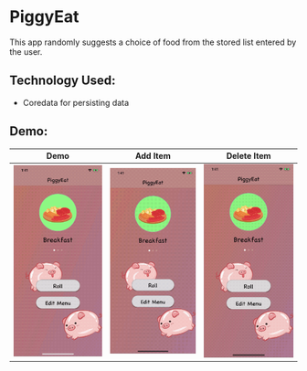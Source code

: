 # PiggyEat
This app randomly suggests a choice of food from the stored list entered by the user.

## Technology Used:
* Coredata for persisting data

## Demo:

Demo | Add Item | Delete Item
:-------------------------:|:-------------------------:|:-------------------------:
![fdsafdsa](/Demo/Demo1.gif)  |  ![](/Demo/Demo2.gif) | ![](/Demo/Demo3.gif)



